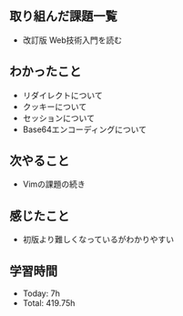 ## 取り組んだ課題一覧
- 改訂版 Web技術入門を読む
## わかったこと
- リダイレクトについて
- クッキーについて
- セッションについて
- Base64エンコーディングについて
## 次やること
- Vimの課題の続き
## 感じたこと
- 初版より難しくなっているがわかりやすい
## 学習時間
- Today: 7h
- Total: 419.75h
